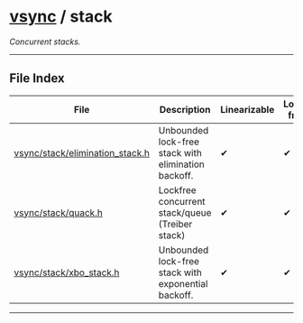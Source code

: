 #  [vsync](../README.md) / stack
_Concurrent stacks._ 

---
## File Index


| File|Description|Linearizable|Lock-free|SMR-required|
| --- | --- | --- | --- | --- |
| [vsync/stack/elimination_stack.h](elimination_stack.h.md)|Unbounded lock-free stack with elimination backoff. | &#x2714; | &#x2714; | &#x2714; |
| [vsync/stack/quack.h](quack.h.md)|Lockfree concurrent stack/queue (Treiber stack) | &#x2714; | &#x2714; | &#x274C; |
| [vsync/stack/xbo_stack.h](xbo_stack.h.md)|Unbounded lock-free stack with exponential backoff. | &#x2714; | &#x2714; | &#x2714; |


---
